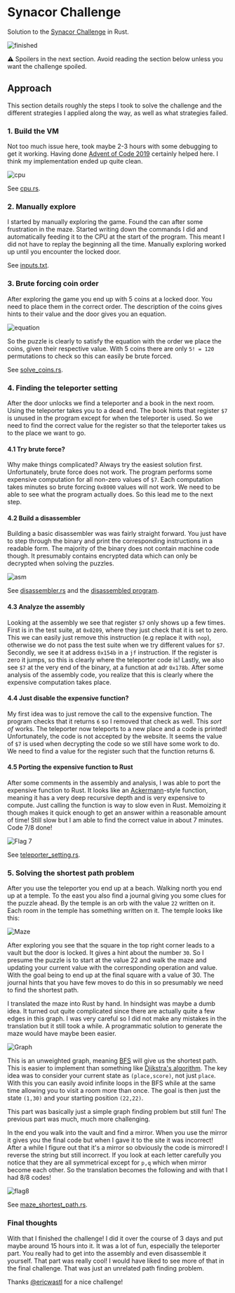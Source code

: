 # Synacor Challenge
Solution to the [Synacor Challenge](https://challenge.synacor.com/) in Rust.

![finished](./screenshots/finished.png)

:warning: Spoilers in the next section. Avoid reading the section below unless you want the challenge spoiled.

## Approach
This section details roughly the steps I took to solve the challenge and the different strategies I applied along the way, as well as what strategies failed.

### 1. Build the VM
Not too much issue here, took maybe 2-3 hours with some debugging to get it working. Having done [Advent of Code 2019](https://github.com/AxlLind/AdventOfCode2019/) certainly helped here. I think my implementation ended up quite clean.

![cpu](./screenshots/cpu.png)

See [cpu.rs](./src/cpu.rs).

### 2. Manually explore
I started by manually exploring the game. Found the can after some frustration in the maze. Started writing down the commands I did and automatically feeding it to the CPU at the start of the program. This meant I did not have to replay the beginning all the time. Manually exploring worked up until you encounter the locked door.

See [inputs.txt](./files/inputs.txt).

### 3. Brute forcing coin order
After exploring the game you end up with 5 coins at a locked door. You need to place them in the correct order. The description of the coins gives hints to their value and the door gives you an equation.

![equation](./screenshots/equation.png)

So the puzzle is clearly to satisfy the equation with the order we place the coins, given their respective value. With 5 coins there are only `5! = 120` permutations to check so this can easily be brute forced.

See [solve_coins.rs](./src/bin/solve_coins.rs).

### 4. Finding the teleporter setting
After the door unlocks we find a teleporter and a book in the next room. Using the teleporter takes you to a dead end. The book hints that register `$7` is unused in the program except for when the teleporter is used. So we need to find the correct value for the register so that the teleporter takes us to the place we want to go.

#### 4.1 Try brute force?
Why make things complicated? Always try the easiest solution first. Unfortunately, brute force does not work. The program performs some expensive computation for all non-zero values of `$7`. Each computation takes minutes so brute forcing `0x8000` values will not work. We need to be able to see what the program actually does. So this lead me to the next step.

#### 4.2 Build a disassembler
Building a basic disassembler was was fairly straight forward. You just have to step through the binary and print the corresponding instructions in a readable form. The majority of the binary does not contain machine code though. It presumably contains encrypted data which can only be decrypted when solving the puzzles.

![asm](./screenshots/asm.png)

See [disassembler.rs](./src/bin/disassembler.rs) and the [disassembled program](./files/disassembled.asm).

#### 4.3 Analyze the assembly
Looking at the assembly we see that register `$7` only shows up a few times. First is in the test suite, at `0x0209`, where they just check that it is set to zero. This we can easily just remove this instruction (e.g replace it with `nop`), otherwise we do not pass the test suite when we try different values for `$7`. Secondly, we see it at address `0x154b` in a `jf` instruction. If the register is zero it jumps, so this is clearly where the teleporter code is! Lastly, we also see `$7` at the very end of the binary, at a function at adr `0x178b`. After some analysis of the assembly code, you realize that this is clearly where the expensive computation takes place.

#### 4.4 Just disable the expensive function?
My first idea was to just remove the call to the expensive function. The program checks that it returns `6` so I removed that check as well. This *sort of* works. The teleporter now teleports to a new place and a code is printed! Unfortunately, the code is not accepted by the website. It seems the value of `$7` is used when decrypting the code so we still have some work to do. We need to find a value for the register such that the function returns 6.

#### 4.5 Porting the expensive function to Rust
After some comments in the assembly and analysis, I was able to port the expensive function to Rust. It looks like an [Ackermann](https://en.wikipedia.org/wiki/Ackermann_function)-style function, meaning it has a very deep recursive depth and is very expensive to compute. Just calling the function is way to slow even in Rust. Memoizing it though makes it quick enough to get an answer within a reasonable amount of time! Still slow but I am able to find the correct value in about 7 minutes. Code 7/8 done!

![Flag 7](./screenshots/flag7.png)

See [teleporter_setting.rs](./src/bin/teleporter_setting.rs).

### 5. Solving the shortest path problem
After you use the teleporter you end up at a beach. Walking north you end up at a temple. To the east you also find a journal giving you some clues for the puzzle ahead. By the temple is an orb with the value `22` written on it. Each room in the temple has something written on it. The temple looks like this:

![Maze](./screenshots/maze.png)

After exploring you see that the square in the top right corner leads to a vault but the door is locked. It gives a hint about the number `30`. So I presume the puzzle is to start at the value 22 and walk the maze and updating your current value with the corresponding operation and value. With the goal being to end up at the final square with a value of 30. The journal hints that you have few moves to do this in so presumably we need to find the shortest path.

I translated the maze into Rust by hand. In hindsight was maybe a dumb idea. It turned out quite complicated since there are actually quite a few edges in this graph. I was very careful so I did not make any mistakes in the translation but it still took a while. A programmatic solution to generate the maze would have maybe been easier.

![Graph](./screenshots/graph.png)

This is an unweighted graph, meaning [BFS](https://en.wikipedia.org/wiki/Breadth-first_search) will give us the shortest path. This is easier to implement than something like [Dijkstra's algorithm](`https://en.wikipedia.org/wiki/Dijkstra%27s_algorithm`). The key idea was to consider your current state as `(place,score)`, not just `place`. With this you can easily avoid infinite loops in the BFS while at the same time allowing you to visit a room more than once. The goal is then just the state `(1,30)` and your starting position `(22,22)`.

This part was basically just a simple graph finding problem but still fun! The previous part was much, much more challenging.

In the end you walk into the vault and find a mirror. When you use the mirror it gives you the final code but when I gave it to the site it was incorrect! After a while I figure out that it's a mirror so obviously the code is mirrored! I reverse the string but still incorrect. If you look at each letter carefully you notice that they are all symmetrical except for `p,q` which when mirror become each other. So the translation becomes the following and with that I had 8/8 codes!

![flag8](./screenshots/flag8.png)

See [maze_shortest_path.rs](./src/bin/maze_shortest_path.rs).

### Final thoughts
With that I finished the challenge! I did it over the course of 3 days and put maybe around 15 hours into it. It was a lot of fun, especially the teleporter part. You really had to get into the assembly and even disassemble it yourself. That part was really cool! I would have liked to see more of that in the final challenge. That was just an unrelated path finding problem.

Thanks [@ericwastl](https://twitter.com/ericwastl) for a nice challenge!
